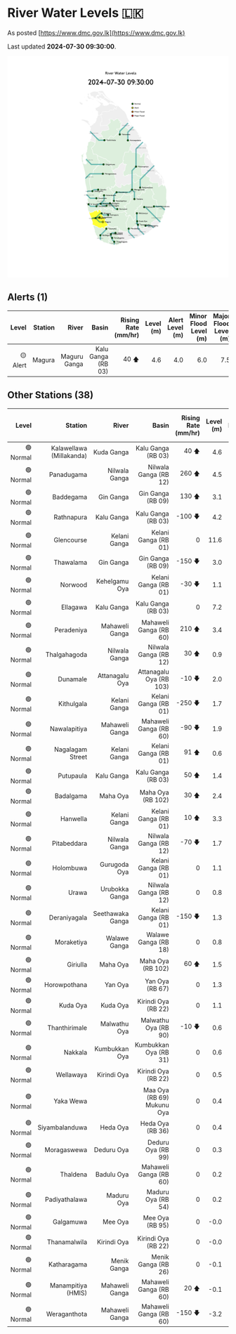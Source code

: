 # River Water Levels :sri_lanka:

As posted [https://www.dmc.gov.lk](https://www.dmc.gov.lk)

Last updated **2024-07-30 09:30:00**.

<div id="river-water-level-map">

![images/river-water-level-map.png](images/river-water-level-map.png)

</div>

## Alerts (1)

| Level | Station | River | Basin | Rising Rate (mm/hr) | Level (m) | Alert Level (m) | Minor Flood Level (m) | Major Flood Level (m) |
| --: | --: | --: | --: | --: | --: | --: | --: | --: |
| 🟡 Alert | Magura | Maguru Ganga | Kalu Ganga (RB 03) | 40 🡅 | 4.6 | 4.0 | 6.0 | 7.5 |

## Other Stations (38)

| Level | Station | River | Basin | Rising Rate (mm/hr) | Level (m) | Alert Level (m) | Minor Flood Level (m) | Major Flood Level (m) |
| --: | --: | --: | --: | --: | --: | --: | --: | --: |
| 🟢 Normal | Kalawellawa (Millakanda) | Kuda Ganga | Kalu Ganga (RB 03) | 40 🡅 | 4.6 | 5.0 | 6.5 | 8.0 |
| 🟢 Normal | Panadugama | Nilwala Ganga | Nilwala Ganga (RB 12) | 260 🡅 | 4.5 | 5.0 | 6.0 | 7.5 |
| 🟢 Normal | Baddegama | Gin Ganga | Gin Ganga (RB 09) | 130 🡅 | 3.1 | 3.5 | 4.0 | 5.0 |
| 🟢 Normal | Rathnapura | Kalu Ganga | Kalu Ganga (RB 03) | -100 🡇 | 4.2 | 5.2 | 7.5 | 9.5 |
| 🟢 Normal | Glencourse | Kelani Ganga | Kelani Ganga (RB 01) | 0  | 11.6 | 15.0 | 16.5 | 19.0 |
| 🟢 Normal | Thawalama | Gin Ganga | Gin Ganga (RB 09) | -150 🡇 | 3.0 | 4.0 | 6.0 | 7.5 |
| 🟢 Normal | Norwood | Kehelgamu Oya | Kelani Ganga (RB 01) | -30 🡇 | 1.1 | 1.5 | 3.0 | 4.5 |
| 🟢 Normal | Ellagawa | Kalu Ganga | Kalu Ganga (RB 03) | 0  | 7.2 | 10.0 | 10.7 | 12.2 |
| 🟢 Normal | Peradeniya | Mahaweli Ganga | Mahaweli Ganga (RB 60) | 210 🡅 | 3.4 | 5.0 | 7.0 | 9.0 |
| 🟢 Normal | Thalgahagoda | Nilwala Ganga | Nilwala Ganga (RB 12) | 30 🡅 | 0.9 | 1.4 | 1.7 | 2.8 |
| 🟢 Normal | Dunamale | Attanagalu Oya | Attanagalu Oya (RB 103) | -10 🡇 | 2.0 | 3.3 | 4.4 | 5.5 |
| 🟢 Normal | Kithulgala | Kelani Ganga | Kelani Ganga (RB 01) | -250 🡇 | 1.7 | 3.0 | 4.0 | 6.0 |
| 🟢 Normal | Nawalapitiya | Mahaweli Ganga | Mahaweli Ganga (RB 60) | -90 🡇 | 1.9 | 3.5 | 5.0 | 6.0 |
| 🟢 Normal | Nagalagam Street | Kelani Ganga | Kelani Ganga (RB 01) | 91 🡅 | 0.6 | 1.2 | 1.5 | 2.1 |
| 🟢 Normal | Putupaula | Kalu Ganga | Kalu Ganga (RB 03) | 50 🡅 | 1.4 | 3.0 | 4.0 | 5.0 |
| 🟢 Normal | Badalgama | Maha Oya | Maha Oya (RB 102) | 30 🡅 | 2.4 | 5.0 | 6.2 | 9.6 |
| 🟢 Normal | Hanwella | Kelani Ganga | Kelani Ganga (RB 01) | 10 🡅 | 3.3 | 7.0 | 8.0 | 10.0 |
| 🟢 Normal | Pitabeddara | Nilwala Ganga | Nilwala Ganga (RB 12) | -70 🡇 | 1.7 | 4.0 | 5.0 | 6.5 |
| 🟢 Normal | Holombuwa | Gurugoda Oya | Kelani Ganga (RB 01) | 0  | 1.1 | 3.0 | 3.4 | 5.0 |
| 🟢 Normal | Urawa | Urubokka Ganga | Nilwala Ganga (RB 12) | 0  | 0.8 | 2.5 | 4.0 | 6.0 |
| 🟢 Normal | Deraniyagala | Seethawaka Ganga | Kelani Ganga (RB 01) | -150 🡇 | 1.3 | 4.8 | 5.8 | 6.4 |
| 🟢 Normal | Moraketiya | Walawe Ganga | Walawe Ganga (RB 18) | 0  | 0.8 | 3.0 | 5.0 | 7.0 |
| 🟢 Normal | Giriulla | Maha Oya | Maha Oya (RB 102) | 60 🡅 | 1.5 | 5.5 | 6.5 | 7.5 |
| 🟢 Normal | Horowpothana | Yan Oya | Yan Oya (RB 67) | 0  | 1.3 | 6.0 | 7.5 | 10.5 |
| 🟢 Normal | Kuda Oya | Kuda Oya | Kirindi Oya (RB 22) | 0  | 1.1 | 6.9 | 8.4 | 8.8 |
| 🟢 Normal | Thanthirimale | Malwathu Oya | Malwathu Oya (RB 90) | -10 🡇 | 0.6 | 5.0 | 6.8 | 7.8 |
| 🟢 Normal | Nakkala | Kumbukkan Oya | Kumbukkan Oya (RB 31) | 0  | 0.6 | 5.0 | 6.0 | 7.5 |
| 🟢 Normal | Wellawaya | Kirindi Oya | Kirindi Oya (RB 22) | 0  | 0.5 | 4.4 | 5.4 | 5.9 |
| 🟢 Normal | Yaka Wewa |  | Maa Oya (RB 69) Mukunu Oya | 0  | 0.4 | 4.0 | 5.0 | 6.0 |
| 🟢 Normal | Siyambalanduwa | Heda Oya | Heda Oya (RB 36) | 0  | 0.4 | 4.5 | 6.0 | 7.0 |
| 🟢 Normal | Moragaswewa | Deduru Oya | Deduru Oya (RB 99) | 0  | 0.3 | 4.8 | 6.0 | 7.0 |
| 🟢 Normal | Thaldena | Badulu Oya | Mahaweli Ganga (RB 60) | 0  | 0.2 | 3.0 | 4.0 | 5.0 |
| 🟢 Normal | Padiyathalawa | Maduru Oya | Maduru Oya (RB 54) | 0  | 0.2 | 4.0 | 4.5 | 6.0 |
| 🟢 Normal | Galgamuwa | Mee Oya | Mee Oya (RB 95) | 0  | -0.0 | 4.8 | 5.9 | 8.0 |
| 🟢 Normal | Thanamalwila | Kirindi Oya | Kirindi Oya (RB 22) | 0  | -0.0 | 4.0 | 5.0 | 5.5 |
| 🟢 Normal | Katharagama | Menik Ganga | Menik Ganga (RB 26) | 0  | -0.1 | 4.0 | 4.6 | 6.5 |
| 🟢 Normal | Manampitiya (HMIS) | Mahaweli Ganga | Mahaweli Ganga (RB 60) | 20 🡅 | -0.1 | 3.0 | 4.3 | 6.0 |
| 🟢 Normal | Weraganthota | Mahaweli Ganga | Mahaweli Ganga (RB 60) | -150 🡇 | -3.2 | 5.0 | 6.0 | 8.0 |
